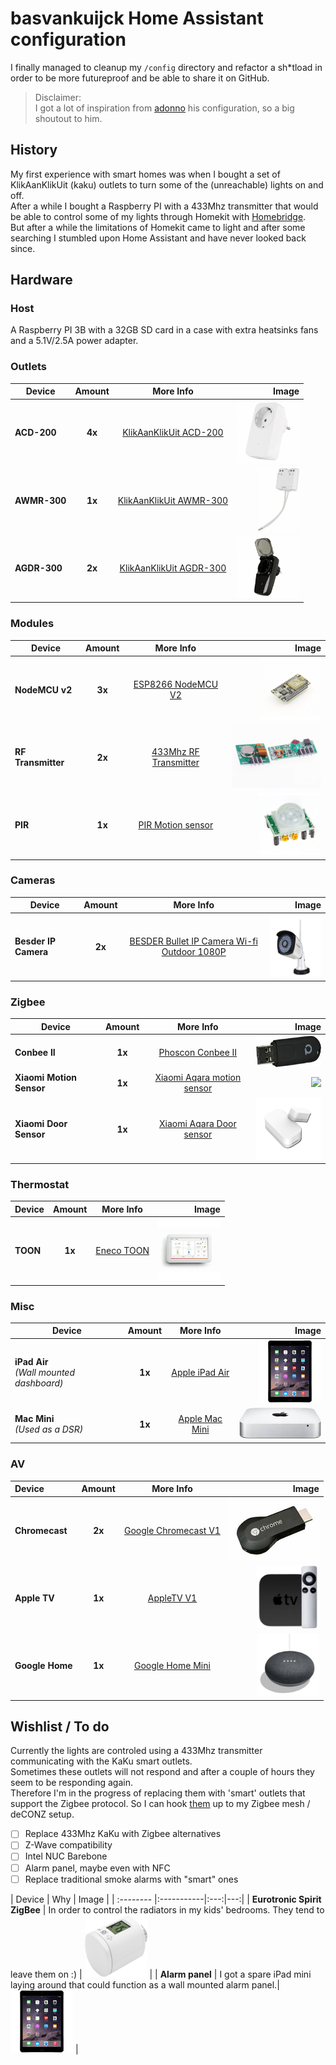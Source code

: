 # basvankuijck Home Assistant configuration

I finally managed to cleanup my `/config` directory and refactor a sh*tload in order to be more futureproof and be able to share it on GitHub.   
> Disclaimer:   
> I got a lot of inspiration from [adonno](https://github.com/adonno/Home-AssistantConfig) his configuration, so a big shoutout to him.

## History

My first experience with smart homes was when I bought a set of KlikAanKlikUit (kaku) outlets to turn some of the (unreachable) lights on and off.   
After a while I bought a Raspberry PI with a 433Mhz transmitter that would be able to control some of my lights through Homekit with [Homebridge](https://github.com/nfarina/homebridge).    
But after a while the limitations of Homekit came to light and after some searching I stumbled upon Home Assistant and have never looked back since.


## Hardware

### Host 

A Raspberry PI 3B with a 32GB SD card in a case with extra heatsinks fans and a 5.1V/2.5A power adapter.

### Outlets

| Device | Amount | More Info | Image |
| -------- |:-----------:|:---:|---:|
| **ACD-200** | **4x** | [KlikAanKlikUit ACD-200](https://www.klikaanklikuit.nl/nl/producten/ontvangers/stopcontact/acd-200-stopcontact-dimmer-200w-multi-nederlandse-stekker.html) | <img src="docs/assets/kaku-acd200.jpg" height="100px" /> |
| **AWMR-300** | **1x** | [KlikAanKlikUit AWMR-300](https://www.klikaanklikuit.nl/nl/producten/ontvangers/inbouw/awmr-300-mini-inbouw-schakelaar.html) | <img src="docs/assets/kaku-awmr300.jpg" height="100px" /> |
| **AGDR-300** | **2x** | [KlikAanKlikUit AGDR-300](https://www.klikaanklikuit.nl/nl/producten/ontvangers/stopcontact/agdr-300-stopcontactdimmer-buiten-300w.html) | <img src="docs/assets/kaku-agdr300.jpg" height="100px" /> |

### Modules

| Device | Amount | More Info | Image |
| -------- |:-----------:|:---:|---:|
| **NodeMCU v2** | **3x** | [ESP8266 NodeMCU V2](https://www.tinytronics.nl/shop/nl/communicatie/esp8266-nodemcu-v2) | <img src="docs/assets/nodemcu2.jpg" height="100px" /> |
| **RF Transmitter** | **2x** | [433Mhz RF Transmitter](https://www.amazon.com/SMAKN®-433Mhz-Transmitter-Receiver-Arduino/dp/B00M2CUALS) | <img src="docs/assets/433transmitter.jpg" height="100px" /> |
| **PIR** | **1x** | [PIR Motion sensor](https://www.elektor.nl/hc-sr501-pir-motion-sensor-module?gclid=Cj0KCQjww7HsBRDkARIsAARsIT4ndV5yKpz4TDB5ZA8-7x4do_JWC9dJzpfOr2MtLILT1Lr6tIO7N3saAtw7EALw_wcB) | <img src="docs/assets/pir-sensor.jpg" height="100px" /> |

### Cameras

| Device | Amount | More Info | Image |
| -------- |:-----------:|:---:|---:|
| **Besder IP Camera** | **2x** | [BESDER Bullet IP Camera Wi-fi Outdoor 1080P](https://aliexpress.com/item/32852462138.html?spm=a2g0s.9042311.0.0.27424c4dok4dP9) | <img src="docs/assets/camera.jpg" height="100px" /> |

### Zigbee

| Device | Amount | More Info | Image |
| -------- |:-----------:|:---:|---:|
| **Conbee II** | **1x** | [Phoscon Conbee II](https://www.phoscon.de/en/conbee2) | <img src="docs/assets/conbee2.jpg" height="50px" /> |
| **Xiaomi Motion Sensor** | **1x** | [Xiaomi Aqara motion sensor](https://aliexpress.com/item/32999497769.html?spm=a2g0s.9042311.0.0.48284c4dyCxoo5) | <img src="docs/assets/xiaomi-motion.jp2" height="100px" /> |
| **Xiaomi Door Sensor** | **1x** | [Xiaomi Aqara Door sensor](https://aliexpress.com/item/33003371330.html?spm=a2g0s.9042311.0.0.48284c4dyCxoo5) | <img src="docs/assets/xiaomi-door.jpg" height="100px" /> |

### Thermostat

| Device | Amount | More Info | Image |
| -------- |:-----------:|:---:|---:|
| **TOON** | **1x** | [Eneco TOON](https://www.eneco.nl/toon-thermostaat/) | <img src="docs/assets/toon.jpg" height="100px" /> |

### Misc

| Device | Amount | More Info | Image |
| -------- |:-----------:|:---:|---:|
| **iPad Air**<br>*(Wall mounted dashboard)* | **1x** | [Apple iPad Air](https://www.apple.com/nl/ipad-air/) | <img src="docs/assets/ipad-air.jpg" height="100px" /> |
| **Mac Mini**<br>*(Used as a DSR)* | **1x** | [Apple Mac Mini](https://www.apple.com/mac-mini/) | <img src="docs/assets/mac-mini.jpg" height="50px" /> |

### AV

| Device | Amount | More Info | Image |
| :-------- |:-----------:|:---:|---:|
| **Chromecast** | **2x** | [Google Chromecast V1](https://store.google.com/product/chromecast) | <img src="docs/assets/chromecast.jpg" height="100px" /> |
| **Apple TV** | **1x** | [AppleTV V1](https://www.apple.com/tv/) | <img src="docs/assets/appletv.jpg" height="100px" /> |
| **Google Home** | **1x** | [Google Home Mini](https://store.google.com/product/google_home_mini) | <img src="docs/assets/google-home-mini.jpg" height="100px" /> |

## Wishlist / To do

Currently the lights are controled using a 433Mhz transmitter communicating with the KaKu smart outlets.   
Sometimes these outlets will not respond and after a couple of hours they seem to be responding again.   
Therefore I'm in the progress of replacing them with 'smart' outlets that support the Zigbee protocol. So I can hook [them](https://github.com/dresden-elektronik/deconz-rest-plugin/wiki/Supported-Devices#supported-wireless-switches) up to my Zigbee mesh / deCONZ setup.

- [ ] Replace 433Mhz KaKu with Zigbee alternatives
- [ ] Z-Wave compatibility
- [ ] Intel NUC Barebone
- [ ] Alarm panel, maybe even with NFC
- [ ] Replace traditional smoke alarms with "smart" ones

| Device | Why | Image |
| :-------- |:-----------|:---:|---:|
| **Eurotronic Spirit ZigBee** | In order to control the radiators in my kids' bedrooms. They tend to leave them on :) | <img src="docs/assets/etspirit.jpg" height="100px" /> |
| **Alarm panel** | I got a spare iPad mini laying around that could function as a wall mounted alarm panel.| <img src="docs/assets/ipad-air.jpg" height="100px" /> |
